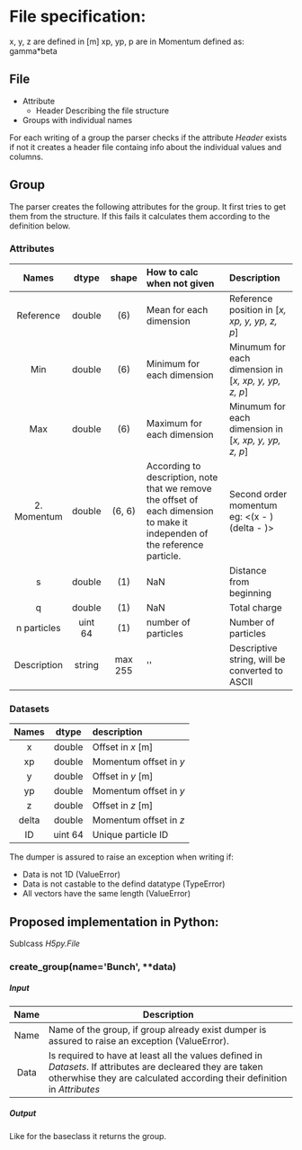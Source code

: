 # File specification:
x, y, z are defined in [m]
xp, yp, p are in Momentum defined as: gamma*beta


## File
 - Attribute
   - Header Describing the file structure
  - Groups with individual names

For each writing of a group the parser checks if the attribute *Header* exists if not it creates a header file containg info about the individual values and columns.

## Group
The parser creates the following attributes for the group. It first tries to get them from the structure. If this fails it calculates them according to the definition below.
### Attributes
Names | dtype | shape | How to calc when not given | Description  
:---:|:---:|:---:|:---|:---
Reference | double | (6) | Mean for each dimension | Reference position in [*x, xp, y, yp, z, p*]
Min | double | (6) | Minimum for each dimension | Minumum for each dimension in [*x, xp, y, yp, z, p*]
Max | double | (6) | Maximum for each dimension | Minumum for each dimension in [*x, xp, y, yp, z, p*]
|2. Momentum | double | (6, 6) | According to description, note that we remove the offset of each dimension to make it independen of the reference particle. | Second order momentum eg: <(x - <x>)(delta - <delta>)>
s | double | (1) | NaN | Distance from beginning
q | double | (1) | NaN | Total charge
n particles | uint 64 | (1) | number of particles| Number of particles
Description | string | max 255 | '' | Descriptive string, will be converted to ASCII

### Datasets
Names | dtype | description  
:---:|:---:|:---
x  | double  | Offset in *x* [m]
xp  | double | Momentum offset in *y*
y  | double  | Offset in *y* [m]
yp  | double | Momentum offset in *y*
z | double | Offset in *z* [m]
delta | double | Momentum offset in *z*
ID | uint 64 | Unique particle ID

The dumper is assured to raise an exception when writing if:
- Data is not 1D (ValueError)
- Data is not castable to the defind datatype (TypeError)
- All vectors have the same length (ValueError)
 
## Proposed implementation in Python:
Sublcass *H5py.File*
### create_group(name='Bunch', **data)
##### Input
Name | Description
:---:| ---
Name | Name of the group, if group already exist dumper is assured to raise an exception (ValueError). 
Data | Is required to have at least all the values defined in *Datasets*. If attributes are decleared they are taken otherwhise they are calculated according their definition in *Attributes*
##### Output
Like for the baseclass it returns the group.

